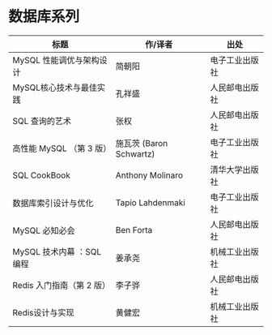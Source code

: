 # 数据库系列

| 标题                      | 作/译者                 | 出处           |
| ------------------------- | ----------------------- | -------------- |
| MySQL 性能调优与架构设计  | 简朝阳                  | 电子工业出版社 |
| MySQL核心技术与最佳实践   | 孔祥盛                  | 人民邮电出版社 |
| SQL 查询的艺术            | 张权                    | 人民邮电出版社 |
| 高性能 MySQL （第 3 版）  | 施瓦茨 (Baron Schwartz) | 电子工业出版社 |
| SQL CookBook              | Anthony Molinaro        | 清华大学出版社 |
| 数据库索引设计与优化      | Tapio Lahdenmaki        | 电子工业出版社 |
| MySQL 必知必会            | Ben Forta               | 人民邮电出版社 |
| MySQL 技术内幕 ：SQL编程  | 姜承尧                  | 机械工业出版社 |
| Redis 入门指南（第 2 版） | 李子骅                  | 人民邮电出版社 |
| Redis设计与实现           | 黄健宏                  | 机械工业出版社 |
